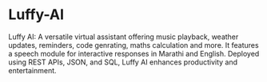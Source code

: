 # Luffy-AI
Luffy AI: A versatile virtual assistant offering music playback, weather updates, reminders, code genrating, maths calculation and more. It features a speech module for interactive responses in Marathi and English. Deployed using REST APIs, JSON, and SQL, Luffy AI enhances productivity and entertainment.
